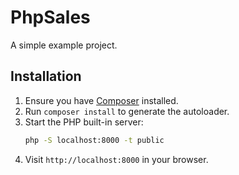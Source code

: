 # PhpSales

A simple example project.

## Installation

1. Ensure you have [Composer](https://getcomposer.org/) installed.
2. Run `composer install` to generate the autoloader.
3. Start the PHP built-in server:
   ```bash
   php -S localhost:8000 -t public
   ```
4. Visit `http://localhost:8000` in your browser.
